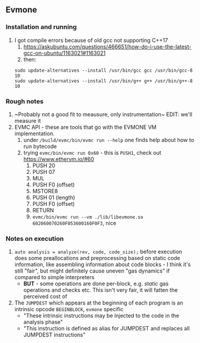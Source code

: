 ## Evmone


### Installation and running

1. I got compile errors because of old gcc not supporting C++17
    1. https://askubuntu.com/questions/466651/how-do-i-use-the-latest-gcc-on-ubuntu/1163021#1163021
    2. then:
    ```
    sudo update-alternatives --install /usr/bin/gcc gcc /usr/bin/gcc-8 10
    sudo update-alternatives --install /usr/bin/g++ g++ /usr/bin/g++-8 10
    ```

### Rough notes

1. ~Probably not a good fit to meausure, only instrumentation~ EDIT: we'll measure it
2. EVMC API - these are tools that go with the EVMONE VM implementation.
    1. under `/build/evmc/bin/evmc run --help` one finds help about how to run bytecode
    2. trying `evmc/bin/evmc run 0x60` - this is `PUSH1`, check out https://www.ethervm.io/#60
        1. PUSH 20
        2. PUSH 07
        3. MUL
        4. PUSH F0 (offset)
        5. MSTORE8
        6. PUSH 01 (length)
        7. PUSH F0 (offset)
        8. RETURN
        9. `evmc/bin/evmc run --vm ./lib/libevmone.so 602060070260F053600160F0F3`, nice



### Notes on execution

1. `auto analysis = analyze(rev, code, code_size);` before execution does some preallocations and preprocessing based on static code information, like assembling information about code blocks - I think it's still "fair", but might definitely cause uneven "gas dynamics" if compared to simple interpreters
    - **BUT** - some operations are done per-block, e.g. _static_ gas operations and checks etc. This isn't very fair, it will fatten the perceived cost of 
2. The `JUMPDEST` which appears at the beginning of each program is an intrinsic opcode `BEGINBLOCK`, `evmone` specific
    - "These intrinsic instructions may be injected to the code in the analysis phase"
    - "This instruction is defined as alias for JUMPDEST and replaces all JUMPDEST instructions"
